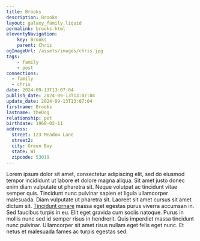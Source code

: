 ```yaml
---
title: Brooks
description: Brooks
layout: galaxy_family.liquid
permalink: brooks.html
eleventyNavigation:
    key: Brooks
    parent: Chris
ogImageUrl: /assets/images/chris.jpg
tags:
    - family
    - post
connections: 
  - family
  - chris
date: 2024-09-13T13:07:04
publish_date: 2024-09-13T13:07:04
update_date: 2024-09-13T13:07:04
firstname: Brooks
lastname: theDog
relationship: pet
birthdate: 1968-02-11
address:
  street: 123 Meadow Lane
  street2: 
  city: Green Bay
  state: WI
  zipcode: 53019
---
```


Lorem ipsum dolor sit amet, consectetur adipiscing elit, sed do eiusmod tempor incididunt ut labore et dolore magna
aliqua. Sit amet justo donec enim diam vulputate ut pharetra sit. Neque volutpat ac tincidunt vitae semper quis.
Tincidunt nunc pulvinar sapien et ligula ullamcorper malesuada. Diam vulputate ut pharetra sit. Laoreet sit amet cursus
sit amet dictum sit. [Tincidunt ornare](https://www.gitlab.com) massa eget egestas purus viverra accumsan in. Sed faucibus turpis in eu. Elit eget
gravida cum sociis natoque. Purus in mollis nunc sed id semper risus in hendrerit. Quis imperdiet massa tincidunt nunc
pulvinar. Ullamcorper sit amet risus nullam eget felis eget nunc. Et netus et malesuada fames ac turpis egestas sed.
